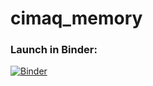 # cimaq_memory

### Launch in Binder:

[![Binder](https://mybinder.org/badge_logo.svg)](https://mybinder.org/v2/gh/FrancoisNadeau/cimaq_memory/cimaq2021?urlpath=https%3A%2F%2Fgithub.com%2FFrancoisNadeau%2Fcimaq_memory%2Fblob%2Fmaster%2Fget_behav.ipynb)
